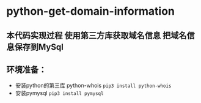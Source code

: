 # python-get-domain-information

## 本代码实现过程   使用第三方库获取域名信息  把域名信息保存到MySql

## 环境准备：
- 安装python的第三库 python-whois `pip3 install python-whois`
- 安装pymysql  `pip3 install pymysql`
